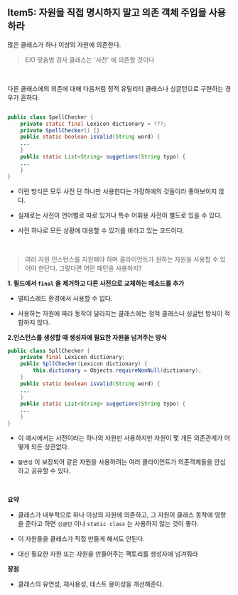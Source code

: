 


## Item5: 자원을 직접 명시하지 말고 의존 객체 주입을 사용하라


많은 클래스가 하나 이상의 자원에 의존한다.

> EX) 맞춤범 검사 클래스는 '사전' 에 의존할 것이다

<br>

다른 클래스에의 의존에 대해 다음처럼 정적 유틸리티 클래스나 싱글턴으로 구현하는 경우가 흔하다.


```java

public class SpellChecker {
	private static final Lexicon dictionary = ???;
	private SpellChecker() {}
	public static boolean isValid(String word) {
	...
	}
	public static List<String> suggetions(String typo) {
	...
	}
}
```

- 이런 방식은 모두 사전 단 하나만 사용한다는 가정하에의 것들이라 좋아보이지 않다.

- 실제로는 사전이 언어별로 따로 있거나 특수 어휘용 사전이 별도로 있을 수 있다.

- 사전 하나로 모든 상황에 대응할 수 있기를 바라고 있는 코드이다.

<br>

> 여러 자원 인스턴스를 지원해야 하며 클라이언트가 원하는 자원을 사용할 수 있어야 한단다. 그렇다면 어떤 패턴을 사용하지?


**1. 필드에서 `final` 을 제거하고 다른 사전으로 교체하는 메소드를 추가**

- 멀티스레드 환경에서 사용할 수 없다.

- 사용하는 자원에 따라 동작이 달라지는 클래스에는 정적 클래스나 싱글턴 방식이 적합하지 않다. 



**2.인스턴스를 생성할 때 생성자에 필요한 자원을 넘겨주는 방식**


```java
public class SpllChecker {
	private final Lexicon dictionary;
	public SpllChecker(Lexicon dictionary) {
		this.dictionary = Objects.requireNonNull(dictionary);
	}
	public static boolean isValid(String word) {
	...
	}
	public static List<String> suggetions(String typo) {
	...
	}
}
```

- 이 예시에서는 사전이라는 하나의 자원만 사용하지만 자원이 몇 개든 의존관계가 어떻게 되든 상관없다.

- `불변성` 이 보장되어 같은 자원을 사용하려는 여러 클라이언트가 의존객체들을 안심하고 공유할 수 있다.



<br>

**요약**

- 클래스가 내부적으로 하나 이상의 자원에 의존하고, 그 자원이 클래스 동작에 영향을 준다고 하면 `싱글턴` 이나 `static class` 는 사용하지 않는 것이 좋다.

- 이 자원들을 클래스가 직접 만들게 해서도 안된다.

- 대신 필요한 자원 또는 자원을 만들어주는 팩토리를 생성자에 넘겨줘라


**장점**

- 클래스의 유연성, 재사용성, 테스트 용이성을 개선해준다.

